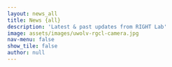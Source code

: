 ```yaml
---
layout: news_all
title: News {all}
description: 'Latest & past updates from RIGHT Lab'
image: assets/images/uwolv-rgcl-camera.jpg
nav-menu: false 
show_tile: false 
author: null
---
```

